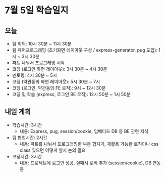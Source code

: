 # 7월 5일 학습일지

## 오늘

- 팀 회의: 10시 30분 ~ 11시 30분
- 팀 페어프로그래밍 (초기화면 레이아웃 구성 / express-generator, pug 도입): 1시 ~ 3시 30분
- 파트 나눠서 프로그래밍 시작
- 코딩 (로그인 화면 레이아웃): 3시 30분 ~ 4시 30분
- 멘토링: 4시 30분 ~ 5시
- 코딩 (약관동의 화면 레이아웃): 5시 30분 ~ 7시
- 코딩 (로그인, 약관동의 FE 로직): 9시 ~ 12시 30분
- 코딩 및 학습 (express, 로그인 BE 로직): 12시 50분 ~ 1시 50분

## 내일 계획

- 학습시간: 3시간
  - 내용: Express, pug, session/cookie, 임베디드 DB 등 BE 관련 지식
- 팀 협업시간: 2시간
  - 내용: 파트를 나눠서 프로그래밍한 부분 합치기, 재활용 가능한 로직이나 css class 있으면 어떻게 할지 논의 필요
- 코딩시간: 3시간
  - 내용: 프로젝트에 로그인 성공, 실패시 로직 추가 (session/cookie), DB 연동 등

